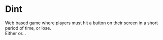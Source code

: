 # Dint

Web based game where players must hit a button on their screen in a short period of time, or lose. <br>
Either or...
